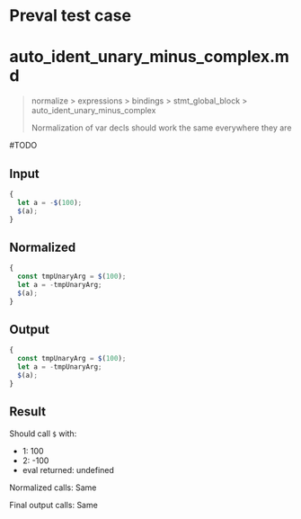 # Preval test case

# auto_ident_unary_minus_complex.md

> normalize > expressions > bindings > stmt_global_block > auto_ident_unary_minus_complex
>
> Normalization of var decls should work the same everywhere they are

#TODO

## Input

`````js filename=intro
{
  let a = -$(100);
  $(a);
}
`````

## Normalized

`````js filename=intro
{
  const tmpUnaryArg = $(100);
  let a = -tmpUnaryArg;
  $(a);
}
`````

## Output

`````js filename=intro
{
  const tmpUnaryArg = $(100);
  let a = -tmpUnaryArg;
  $(a);
}
`````

## Result

Should call `$` with:
 - 1: 100
 - 2: -100
 - eval returned: undefined

Normalized calls: Same

Final output calls: Same
